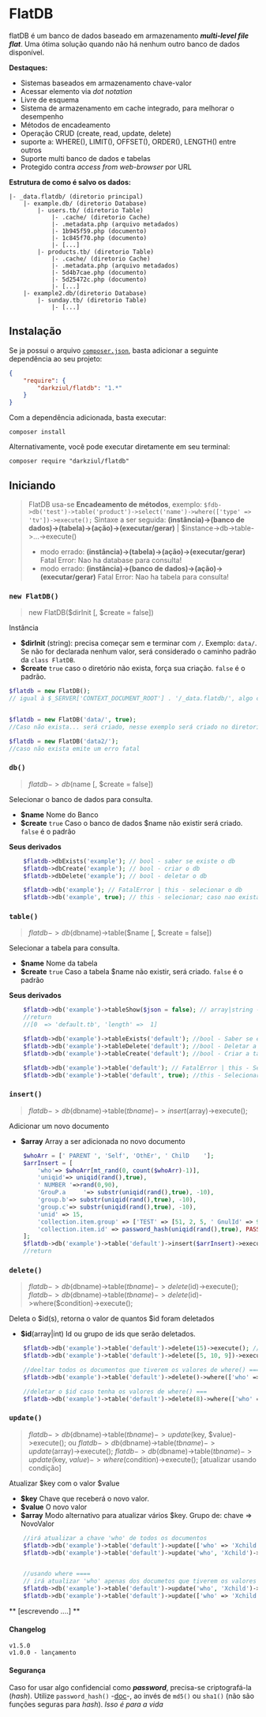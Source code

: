 
# FlatDB
flatDB é um banco de dados baseado em armazenamento ***multi-level file flat***. Uma ótima solução quando não há nenhum outro banco de dados disponível.


**Destaques:**
- Sistemas baseados em armazenamento chave-valor
- Acessar elemento via *dot notation*
- Livre de esquema
- Sistema de armazenamento em cache integrado, para melhorar o desempenho
- Métodos de encadeamento
- Operação CRUD (create, read, update, delete)
- suporte a:  WHERE(), LIMIT(), OFFSET(), ORDER(), LENGTH() entre outros
- Suporte multi banco de dados e tabelas
- Protegido contra  *access from web-browser* por URL


**Estrutura de como é salvo os dados:**

```
|- _data.flatdb/ (diretorio principal)
    |- example.db/ (diretorio Database)
        |- users.tb/ (diretorio Table)
            |- .cache/ (diretorio Cache)
            |- .metadata.php (arquivo metadados)
            |- 1b945f59.php (documento)
            |- 1c845f70.php (documento)
            |- [...]
        |- products.tb/ (diretorio Table)
            |- .cache/ (diretorio Cache)
            |- .metadata.php (arquivo metadados)
            |- 5d4b7cae.php (documento)
            |- 5d25472c.php (documento)
            |- [...]
    |- example2.db/(diretorio Database)
        |- sunday.tb/ (diretorio Table)
            |- [...]
```

## Instalação

Se ja possui o arquivo [`composer.json`](https://getcomposer.org/), basta adicionar a seguinte dependência ao seu projeto:
```json
{
    "require": {
        "darkziul/flatdb": "1.*"
    }
}
```

Com a dependência adicionada, basta executar:

```
composer install
```

Alternativamente, você pode executar diretamente em seu terminal:

```
composer require "darkziul/flatdb"
```

## Iniciando

>FlatDB usa-se **Encadeamento de métodos**, exemplo:
>`$fdb->db('test')->table('product')->select('name')->where(['type' => 'tv'])->execute();`
> Sintaxe a ser seguida: **(instância)->(banco de dados)->(tabela)->(ação)->(executar/gerar)** | $instance->db->table->...->execute()
> * modo errado: **(instância)->(tabela)->(ação)->(executar/gerar)** 
>  Fatal Error: Nao ha database para consulta!
> * modo errado: **(instância)->(banco de dados)->(ação)->(executar/gerar)** 
> Fatal Error: Nao ha tabela para consulta!



### `new FlatDB()`
> new FlatDB($dirInit [, $create = false])

Instância

* **$dirInit** (string): precisa começar sem e terminar com `/`. Exemplo: `data/`. Se não for declarada nenhum valor, será considerado o caminho padrão da `class FlatDB`.
* **$create** `true` caso o diretório não exista, força sua criação. `false` é o padrão.

```php
$flatdb = new FlatDB();
// igual à $_SERVER['CONTEXT_DOCUMENT_ROOT'] . '/_data.flatdb/', algo como www/_data.flatdb/
```
```php

$flatdb = new FlatDB('data/', true); 
//Caso não exista... será criado, nesse exemplo será criado no diretorio que está sendo executado o código

$flatdb = new FlatDB('data2/');
//caso não exista emite um erro fatal
```



### `db()`
> $flatdb->db($name [, $create = false])

Selecionar o banco de dados para consulta.

* **$name** Nome do Banco
* **$create** `true` Caso o banco de dados $name não existir será criado. `false` é o padrão

**Seus derivados**
```php
    $flatdb->dbExists('example'); // bool - saber se existe o db
    $flatdb->dbCreate('example'); // bool - criar o db
    $flatdb->dbDelete('example'); // bool - deletar o db

    $flatdb->db('example'); // FatalError | this - selecionar o db
    $flatdb->db('example', true); // this - selecionar; caso nao exista é criado
```

### `table()`
> $flatdb->db($dbname)->table($name [, $create = false])

Selecionar a tabela para consulta.

* **$name** Nome da tabela
* **$create** `true` Caso a tabela $name não existir, será criado. `false` é o padrão

**Seus derivados**
```php
    $flatdb->db('example')->tableShow($json = false); // array|string - retorna todos os nomes das tabelas
    //return 
    //[0  => 'default.tb', 'length' =>  1]

    $flatdb->db('example')->tableExists('default'); //bool - Saber se existe a tabela
    $flatdb->db('example')->tableDelete('default'); //bool - Deletar a Tabela
    $flatdb->db('example')->tableCreate('default'); //bool - Criar a tabela

    $flatdb->db('example')->table('default'); // FatalError | this - Selecionar a tabela, caso exista
    $flatdb->db('example')->table('default', true); //this - Selecionar a tabela, caso não exista será criada
```

### `insert()`
> $flatdb->db($dbname)->table($tbname)->insert($array)->execute();

Adicionar um novo documento

* **$array** Array a ser adicionada no novo documento

```php
    $whoArr = [' PARENT ', 'Self', 'OthEr', ' ChilD    '];
    $arrInsert = [
        'who'=> $whoArr[mt_rand(0, count($whoArr)-1)],
        'uniqid'=> uniqid(rand(),true),
        ' NUMBER '=>rand(0,90),
        'GrouP.a     '=> substr(uniqid(rand(),true), -10),
        'group.b'=> substr(uniqid(rand(),true), -10),
        'group.c'=> substr(uniqid(rand(),true), -10),
        'unid' => 15,
        'collection.item.group' => ['TEST' => [51, 2, 5, ' GnulId' => 999]],
        'collection.item.id' => password_hash(uniqid(rand(),true), PASSWORD_DEFAULT)
    ]; 
    $flatdb->db('example')->table('default')->insert($arrInsert)->execute(); // array | null
    //return 
```

### `delete()`
> $flatdb->db($dbname)->table($tbname)->delete($id)->execute();
> $flatdb->db($dbname)->table($tbname)->delete($id)->where($condition)->execute();

Deleta o $id(s), retorna o valor de quantos $id foram deletados

* **$id**(array|int) Id ou grupo de ids que serão deletados.

```php
    $flatdb->db('example')->table('default')->delete(15)->execute(); // int | fatalError - Deleta o Id mencionado
    $flatdb->db('example')->table('default')->delete([5, 10, 9])->execute(); // int | fatalError - Deleta os Ids mencionados

    //deeltar todos os documentos que tiverem os valores de where() ===
    $flatdb->db('example')->table('default')->delete()->where(['who' => 'parent', 'number' => 5])->execute(); // int - returna a quantidade deletada

    //deletar o $id caso tenha os valores de where() ===
    $flatdb->db('example')->table('default')->delete(8)->where(['who' => 'parent', 'number' => 5])->execute(); // int - returna a quantidade deletada
```

### `update()`
> $flatdb->db($dbname)->table($tbname)->update($key, $value)->execute(); ou 
> $flatdb->db($dbname)->table($tbname)->update($array)->execute();
> $flatdb->db($dbname)->table($tbname)->update($key, $value)->where($condition)->execute(); [atualizar usando condição]

Atualizar $key com o valor $value

* **$key** Chave que receberá o novo valor.
* **$value** O novo valor
* **$array** Modo alternativo para atualizar vários $key. Grupo de: chave => NovoValor

```php
    //irá atualizar a chave 'who' de todos os documentos
    $flatdb->db('example')->table('default')->update(['who' => 'Xchild'])->execute(); //bool - atualizar grupado
    $flatdb->db('example')->table('default')->update('who', 'Xchild')->execute();// bool - atualizar simples


    //usando where ====
    // irá atualizar 'who' apenas dos documetos que tiverem os valores de where() ===
    $flatdb->db('example')->table('default')->update('who', 'Xchild')->where(['id'=>[5,16]])->execute(); // bool - Atualizar 1 
    $flatdb->db('example')->table('default')->update(['who' => 'Xchild', 'group.b' => 154])->where(['id'=>[5,16]])->execute(); //bool - atualizar vários $key
```



** [escrevendo ....] **





#### Changelog
```
v1.5.0
v1.0.0 - lançamento
```


#### Segurança
Caso for usar algo confidencial como ***password***, precisa-se criptografá-la (*hash*). Utilize `password_hash()` -[doc](http://php.net/manual/en/function.password-hash.php)-, ao invés de  `md5()` ou `sha1()` (não são funções seguras para *hash*). *Isso é para a vida*


